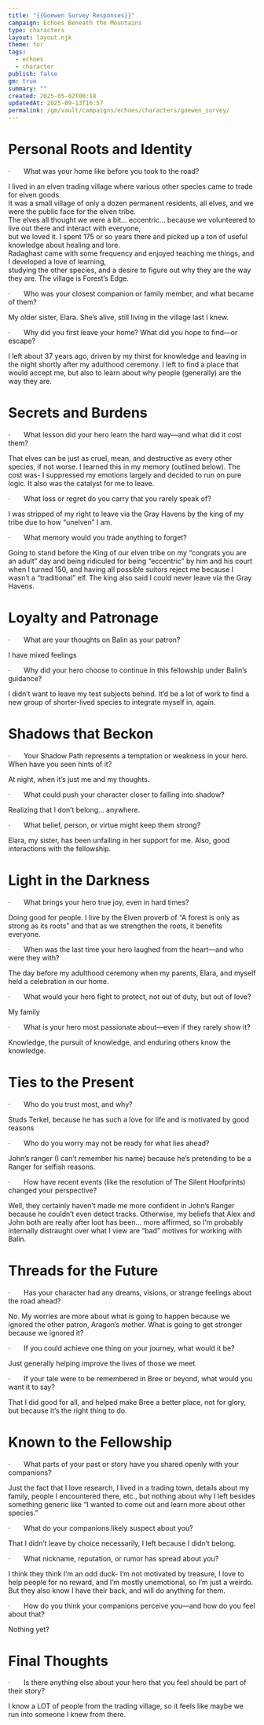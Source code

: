 ```yaml
---
title: "{{Goewen Survey Responses}}"
campaign: Echoes Beneath the Mountains
type: characters
layout: layout.njk
theme: tor
tags:
  - echoes
  - character
publish: false
gm: true
summary: ""
created: 2025-05-02T00:18
updatedAt: 2025-09-13T16:57
permalink: /gm/vault/campaigns/echoes/characters/goewen_survey/
---
```

# Personal Roots and Identity

·       What was your home like before you took to the road?

I lived in an elven trading village where various other species came to trade for elven goods.  
It was a small village of only a dozen permanent residents, all elves, and we were the public face for the elven tribe.  
The elves all thought we were a bit… eccentric… because we volunteered to live out there and interact with everyone,  
but we loved it. I spent 175 or so years there and picked up a ton of useful knowledge about healing and lore.  
Radaghast came with some frequency and enjoyed teaching me things, and I developed a love of learning,  
studying the other species, and a desire to figure out why they are the way they are. The village is Forest’s Edge.

·       Who was your closest companion or family member, and what became of them?

My older sister, Elara. She’s alive, still living in the village last I knew.

·       Why did you first leave your home? What did you hope to find—or escape?

I left about 37 years ago, driven by my thirst for knowledge and leaving in the night shortly after my adulthood ceremony. I left to find a place that would accept me, but also to learn about why people (generally) are the way they are.

# Secrets and Burdens

·       What lesson did your hero learn the hard way—and what did it cost them?

That elves can be just as cruel, mean, and destructive as every other species, if not worse. I learned this in my memory (outlined below). The cost was- I suppressed my emotions largely and decided to run on pure logic. It also was the catalyst for me to leave.

·       What loss or regret do you carry that you rarely speak of?

I was stripped of my right to leave via the Gray Havens by the king of my tribe due to how “unelven” I am.

·       What memory would you trade anything to forget?

Going to stand before the King of our elven tribe on my “congrats you are an adult” day and being ridiculed for being “eccentric” by him and his court when I turned 150, and having all possible suitors reject me because I wasn’t a “traditional” elf. The king also said I could never leave via the Gray Havens.

# Loyalty and Patronage

·       What are your thoughts on Balin as your patron?

I have mixed feelings

·       Why did your hero choose to continue in this fellowship under Balin’s guidance?

I didn’t want to leave my test subjects behind. It’d be a lot of work to find a new group of shorter-lived species to integrate myself in, again.

# Shadows that Beckon

·       Your Shadow Path represents a temptation or weakness in your hero. When have you seen hints of it?

At night, when it’s just me and my thoughts.

·       What could push your character closer to falling into shadow?

Realizing that I don’t belong… anywhere.

·       What belief, person, or virtue might keep them strong?

Elara, my sister, has been unfailing in her support for me. Also, good interactions with the fellowship.

# Light in the Darkness

·       What brings your hero true joy, even in hard times?

Doing good for people. I live by the Elven proverb of “A forest is only as strong as its roots” and that as we strengthen the roots, it benefits everyone.

·       When was the last time your hero laughed from the heart—and who were they with?

The day before my adulthood ceremony when my parents, Elara, and myself held a celebration in our home.

·       What would your hero fight to protect, not out of duty, but out of love?

My family

·       What is your hero most passionate about—even if they rarely show it?

Knowledge, the pursuit of knowledge, and enduring others know the knowledge.

# Ties to the Present

·       Who do you trust most, and why?

Studs Terkel, because he has such a love for life and is motivated by good reasons

·       Who do you worry may not be ready for what lies ahead?

John’s ranger (I can’t remember his name) because he’s pretending to be a Ranger for selfish reasons.

·       How have recent events (like the resolution of The Silent Hoofprints) changed your perspective?

Well, they certainly haven’t made me more confident in John’s Ranger because he couldn’t even detect tracks. Otherwise, my beliefs that Alex and John both are really after loot has been… more affirmed, so I’m probably internally distraught over what I view are “bad” motives for working with Balin.

# Threads for the Future

·       Has your character had any dreams, visions, or strange feelings about the road ahead?

No. My worries are more about what is going to happen because we ignored the other patron, Aragon’s mother. What is going to get stronger because we ignored it?

·       If you could achieve one thing on your journey, what would it be?

Just generally helping improve the lives of those we meet.

·       If your tale were to be remembered in Bree or beyond, what would you want it to say?

That I did good for all, and helped make Bree a better place, not for glory, but because it’s the right thing to do.

# Known to the Fellowship

·       What parts of your past or story have you shared openly with your companions?

Just the fact that I love research, I lived in a trading town, details about my family, people I encountered there, etc., but nothing about why I left besides something generic like “I wanted to come out and learn more about other species.”

·       What do your companions likely suspect about you?

That I didn’t leave by choice necessarily, I left because I didn’t belong.

·       What nickname, reputation, or rumor has spread about you?

I think they think I’m an odd duck- I’m not motivated by treasure, I love to help people for no reward, and I’m mostly unemotional, so I’m just a weirdo. But they also know I have their back, and will do anything for them.

·       How do you think your companions perceive you—and how do you feel about that?

Nothing yet?

# Final Thoughts

·       Is there anything else about your hero that you feel should be part of their story?

I know a LOT of people from the trading village, so it feels like maybe we run into someone I knew from there.